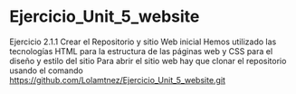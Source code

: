 # Ejercicio_Unit_5_website
Ejercicio 2.1.1 Crear el Repositorio y sitio Web inicial
Hemos utilizado las tecnologías HTML para la estructura de las páginas web y CSS para el diseño y estilo del sitio
Para abrir el sitio web hay que clonar el repositorio usando el comando https://github.com/Lolamtnez/Ejercicio_Unit_5_website.git
